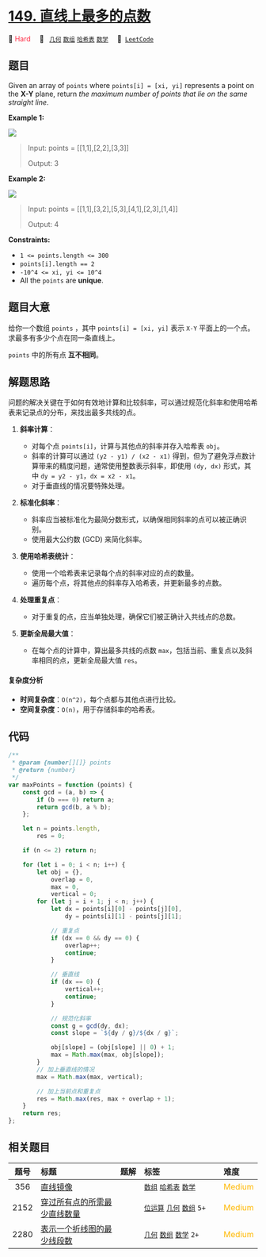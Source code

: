 # [149. 直线上最多的点数](https://leetcode.com/problems/max-points-on-a-line)

🔴 <font color=#ff334b>Hard</font>&emsp; 🔖&ensp; [`几何`](/leetcode/outline/tag/geometry.md) [`数组`](/leetcode/outline/tag/array.md) [`哈希表`](/leetcode/outline/tag/hash-table.md) [`数学`](/leetcode/outline/tag/mathematics.md)&emsp; 🔗&ensp;[`LeetCode`](https://leetcode.com/problems/max-points-on-a-line/)

## 题目

Given an array of `points` where `points[i] = [xi, yi]` represents a point on
the **X-Y** plane, return _the maximum number of points that lie on the same
straight line_.

**Example 1:**

![](https://assets.leetcode.com/uploads/2021/02/25/plane1.jpg)

> Input: points = [[1,1],[2,2],[3,3]]
>
> Output: 3

**Example 2:**

![](https://assets.leetcode.com/uploads/2021/02/25/plane2.jpg)

> Input: points = [[1,1],[3,2],[5,3],[4,1],[2,3],[1,4]]
>
> Output: 4

**Constraints:**

- `1 <= points.length <= 300`
- `points[i].length == 2`
- `-10^4 <= xi, yi <= 10^4`
- All the `points` are **unique**.

## 题目大意

给你一个数组 `points` ，其中 `points[i] = [xi, yi]` 表示 `X-Y` 平面上的一个点。求最多有多少个点在同一条直线上。

`points` 中的所有点 **互不相同**。

## 解题思路

问题的解决关键在于如何有效地计算和比较斜率，可以通过规范化斜率和使用哈希表来记录点的分布，来找出最多共线的点。

1. **斜率计算**：

   - 对每个点 `points[i]`，计算与其他点的斜率并存入哈希表 `obj`。
   - 斜率的计算可以通过 `(y2 - y1) / (x2 - x1)` 得到，但为了避免浮点数计算带来的精度问题，通常使用整数表示斜率，即使用 `(dy, dx)` 形式，其中 `dy = y2 - y1`，`dx = x2 - x1`。
   - 对于垂直线的情况要特殊处理。

2. **标准化斜率**：

   - 斜率应当被标准化为最简分数形式，以确保相同斜率的点可以被正确识别。
   - 使用最大公约数 (GCD) 来简化斜率。

3. **使用哈希表统计**：

   - 使用一个哈希表来记录每个点的斜率对应的点的数量。
   - 遍历每个点，将其他点的斜率存入哈希表，并更新最多的点数。

4. **处理重复点**：

   - 对于重复的点，应当单独处理，确保它们被正确计入共线点的总数。

5. **更新全局最大值**：
   - 在每个点的计算中，算出最多共线的点数 `max`，包括当前、重复点以及斜率相同的点，更新全局最大值 `res`。

#### 复杂度分析

- **时间复杂度**：`O(n^2)`，每个点都与其他点进行比较。
- **空间复杂度**：`O(n)`，用于存储斜率的哈希表。

## 代码

```javascript
/**
 * @param {number[][]} points
 * @return {number}
 */
var maxPoints = function (points) {
	const gcd = (a, b) => {
		if (b === 0) return a;
		return gcd(b, a % b);
	};

	let n = points.length,
		res = 0;

	if (n <= 2) return n;

	for (let i = 0; i < n; i++) {
		let obj = {},
			overlap = 0,
			max = 0,
			vertical = 0;
		for (let j = i + 1; j < n; j++) {
			let dx = points[i][0] - points[j][0],
				dy = points[i][1] - points[j][1];

			// 重复点
			if (dx == 0 && dy == 0) {
				overlap++;
				continue;
			}

			// 垂直线
			if (dx == 0) {
				vertical++;
				continue;
			}

			// 规范化斜率
			const g = gcd(dy, dx);
			const slope = `${dy / g}/${dx / g}`;

			obj[slope] = (obj[slope] || 0) + 1;
			max = Math.max(max, obj[slope]);
		}
		// 加上垂直线的情况
		max = Math.max(max, vertical);

		// 加上当前点和重复点
		res = Math.max(res, max + overlap + 1);
	}
	return res;
};
```

## 相关题目

<!-- prettier-ignore -->
| 题号 | 标题 | 题解 | 标签 | 难度 |
| :------: | :------ | :------: | :------ | :------ |
| 356 | [直线镜像](https://leetcode.com/problems/line-reflection) |  |  [`数组`](/leetcode/outline/tag/array.md) [`哈希表`](/leetcode/outline/tag/hash-table.md) [`数学`](/leetcode/outline/tag/math.md) | <font color=#ffb800>Medium</font> |
| 2152 | [穿过所有点的所需最少直线数量](https://leetcode.com/problems/minimum-number-of-lines-to-cover-points) |  |  [`位运算`](/leetcode/outline/tag/bit-manipulation.md) [`几何`](/leetcode/outline/tag/geometry.md) [`数组`](/leetcode/outline/tag/array.md) `5+` | <font color=#ffb800>Medium</font> |
| 2280 | [表示一个折线图的最少线段数](https://leetcode.com/problems/minimum-lines-to-represent-a-line-chart) |  |  [`几何`](/leetcode/outline/tag/geometry.md) [`数组`](/leetcode/outline/tag/array.md) [`数学`](/leetcode/outline/tag/math.md) `2+` | <font color=#ffb800>Medium</font> |

<style>
.blue {
    background-color: #096dd9;
    padding: 0.25rem 0.5rem;
    margin: 0;
    font-size: 0.85em;
    border-radius: 3px;
    color: white;
    font-weight: 500;
}
table th:first-of-type { width: 10%; }
table th:nth-of-type(2) { width: 35%; }
table th:nth-of-type(3) { width: 10%; }
table th:nth-of-type(4) { width: 35%; }
table th:nth-of-type(5) { width: 10%; }
</style>
